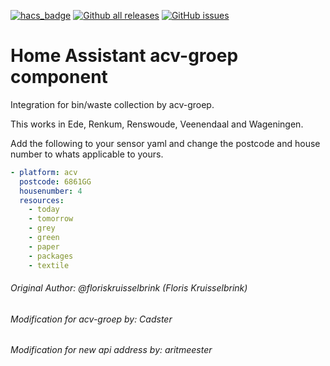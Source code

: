 [![hacs_badge](https://img.shields.io/badge/HACS-Default-orange.svg)](https://github.com/custom-components/hacs)
[![Github all releases](https://img.shields.io/github/downloads/Cadsters/acv-hass-component/total.svg)](https://GitHub.com/Cadsters/acv-hass-component/releases/)
[![GitHub issues](https://img.shields.io/github/issues/Cadsters/acv-hass-component.svg)](https://GitHub.com/Cadsters/acv-hass-component/issues/)
# Home Assistant acv-groep component
Integration for bin/waste collection  by acv-groep.

This works in Ede, Renkum, Renswoude, Veenendaal and Wageningen.

Add the following to your sensor yaml and change the postcode and house number to whats applicable to yours.
 ```yaml
 - platform: acv
   postcode: 6861GG
   housenumber: 4
   resources:
     - today
     - tomorrow
     - grey
     - green
     - paper
     - packages
     - textile
 ```
###### Original Author: @floriskruisselbrink (Floris Kruisselbrink)
###### Modification for acv-groep by: Cadster
###### Modification for new api address by: aritmeester
